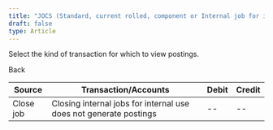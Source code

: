 ```yaml
---
title: "JOCS (Standard, current rolled, component or Internal job for internal use)"
draft: false
type: Article
---
```


Select the kind of transaction for which to view postings.

Back

| Source    | Transaction/Accounts                                              | Debit | Credit |
|-----------|-------------------------------------------------------------------|-------|--------|
| Close job | Closing internal jobs for internal use does not generate postings | --    | --     |